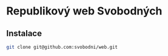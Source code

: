Republikový web Svobodných
==========================

Instalace
---------

```sh
git clone git@github.com:svobodni/web.git
```
